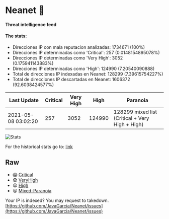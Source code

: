 # Neanet :hocho:
#### Threat intelligence feed
#### The stats:

- Direcciones IP con mala reputacion analizadas: 1734671 (100%)
- Direcciones IP determinadas como 'Critical':  257 (0.0148154895078%)
- Direcciones IP determinadas como 'Very High':  3052 (0.175941143883%)
- Direcciones IP determinadas como 'High':  124990 (7.20540090888)
- Total de direcciones IP indexadas en Neanet:  128299 (7.39615754227%)
- Total de direcciones IP descartadas en Neanet:  1606372 (92.6038424577%)

| Last Update | Critical | Very High | High | Paranoia |
| --- | --- | --- | --- | --- |
| 2021-05-08 03:02:20 | 257 | 3052 | 124990 | 128299 mixed list (Critical + Very High + High)|

![Stats](https://docs.google.com/spreadsheets/d/e/2PACX-1vSnaNMIXVabIpDJjufMlzH7poXnshF3mgd8Is1g9ytUEzVsP5my4Trn8f-xkoLLQ38xpL3HtmUexLo6/pubchart?oid=501124687&format=image)

For the historical stats go to: [link](/stats.csv)
## Raw
- :scream: [Critical](https://raw.githubusercontent.com/JavaGarcia/Neanet/master/blacklists/neanet_critical.txt)
- :fearful: [VeryHigh](https://raw.githubusercontent.com/JavaGarcia/Neanet/master/blacklists/neanet_veryHigh.txtt)
- :frowning: [High](https://raw.githubusercontent.com/JavaGarcia/Neanet/master/blacklists/neanet_high.txt)
- :dizzy_face: [Mixed-Paranoia](https://raw.githubusercontent.com/JavaGarcia/Neanet/master/blacklists/neanet_all.txt)


Your IP is indexed? You may request to takedown. [https://github.com/JavaGarcia/Neanet/issues](https://github.com/JavaGarcia/Neanet/issues)
































































































































































































































































































































































































































































































































































































































































































































































































































































































































































































































































































































































































































































































































































































































































































































































































































































































































































































































































































































































































































































































































































































































































































































































































































































































































































































































































































































































































































































































































































































































































































































































































































































































































































































































































































































































































































































































































































































































































































































































































































































































































































































































































































































































































































































































































































































































































































































































































































































































































































































































































































































































































































































































































































































































































































































































































































































































































































































































































































































































































































































































































































































































































































































































































